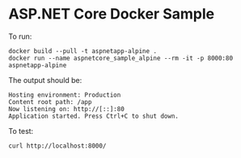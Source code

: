 # ASP.NET Core Docker Sample

To run:

```console
docker build --pull -t aspnetapp-alpine .
docker run --name aspnetcore_sample_alpine --rm -it -p 8000:80 aspnetapp-alpine
```

The output should be:

```console
Hosting environment: Production
Content root path: /app
Now listening on: http://[::]:80
Application started. Press Ctrl+C to shut down.
```
To test:

```console
curl http://localhost:8000/
```





